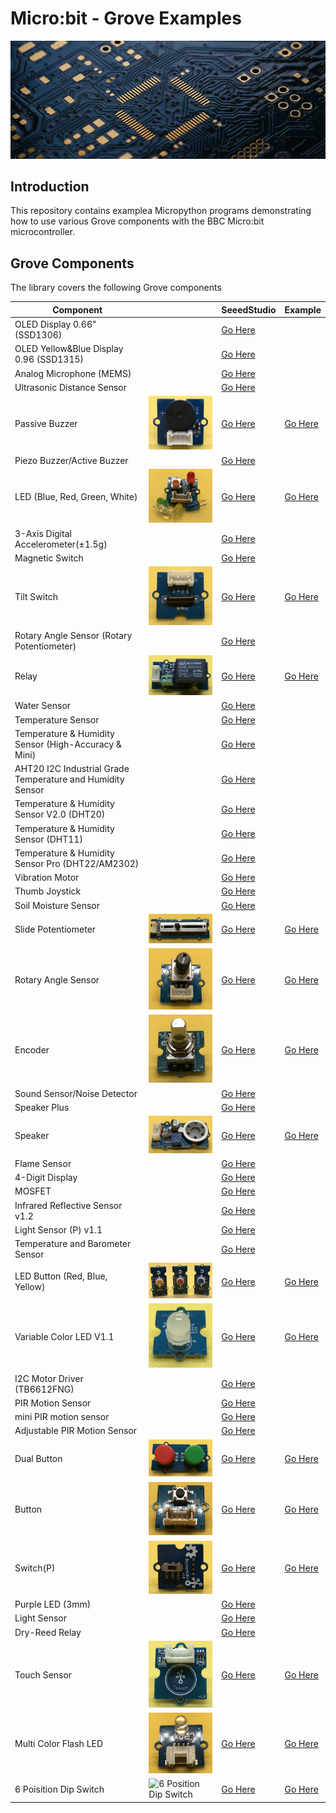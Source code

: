 # Micro:bit - Grove Examples

![Splash](splash.png)

## Introduction

This repository contains examplea Micropython programs demonstrating how to use various Grove components with the BBC Micro:bit microcontroller.

## Grove Components

The library covers the following Grove components

| Component                                                  |                                                           | SeeedStudio                                                                                                         | Example  |
| ---------------------------------------------------------- | --------------------------------------------------------- | ------------------------------------------------------------------------------------------------------------------- | -------- |
| OLED Display 0.66" (SSD1306)                               |                                                           | [Go Here](https://www.seeedstudio.com/Grove-OLED-Display-0-66-SSD1306-v1-0-p-5096.html)                             |          |
| OLED Yellow&Blue Display 0.96 (SSD1315)                    |                                                           | [Go Here](https://www.seeedstudio.com/Grove-OLED-Yellow-Blue-Display-0-96-SSD1315-V1-0-p-5010.html)                 |          | 
| Analog Microphone (MEMS)                                   |                                                           | [Go Here](https://www.seeedstudio.com/Grove-Analog-Microphone-p-4593.html)                                          |          |
| Ultrasonic Distance Sensor                                 |                                                           | [Go Here](https://www.seeedstudio.com/Grove-Ultrasonic-Distance-Sensor.html)                                        |          |
| Passive Buzzer                                             | ![Passive Buzzer](img/passive-buzzer.png)                 | [Go Here](https://www.seeedstudio.com/Grove-Passive-Buzzer-p-4525.html)                                             | [Go Here](src/passive-buzzer.py)        |
| Piezo Buzzer/Active Buzzer                                 |                                                           | [Go Here](https://www.seeedstudio.com/Grove-Buzzer.html)                                                            |          |
| LED (Blue, Red, Green, White)                              | ![LED](img/led.png)                                       | [Go Here](https://www.seeedstudio.com/Grove-LED-Pack-p-4364.html)                                                   | [Go Here](src/led.py)                   |
| 3-Axis Digital Accelerometer(±1.5g)                        |                                                           | [Go Here](https://www.seeedstudio.com/Grove-3-Axis-Digital-Accelerometer-1-5g.html)                                 |          |
| Magnetic Switch                                            |                                                           | [Go Here](https://www.seeedstudio.com/Grove-Magnetic-Switch.html)                                                   |          |
| Tilt Switch                                                | ![LED](img/tilt-switch.png)                               | [Go Here](https://www.seeedstudio.com/Grove-Tilt-Switch.html)                                                       | [Go Here](src/tilt-switch.py)           |
| Rotary Angle Sensor (Rotary Potentiometer)                 |                                                           | [Go Here](https://www.seeedstudio.com/Grove-Rotary-Angle-Sensor.html)                                               |          |
| Relay                                                      | ![Relay](img/relay.png)                                   | [Go Here](https://www.seeedstudio.com/Grove-Relay.html)                                                             | [Go Here](src/relay.py)                 |
| Water Sensor                                               |                                                           | [Go Here](https://www.seeedstudio.com/Grove-Water-Sensor.html)                                                      |          |
| Temperature Sensor                                         |                                                           | [Go Here](https://www.seeedstudio.com/Grove-Temperature-Sensor.html)                                                |          |
| Temperature & Humidity Sensor (High-Accuracy & Mini)       |                                                           | [Go Here](https://www.seeedstudio.com/Grove-Temperature-Humidity-Sensor-High-Accuracy-Mini.html)                    |          |
| AHT20 I2C Industrial Grade Temperature and Humidity Sensor |                                                           | [Go Here](https://www.seeedstudio.com/Grove-AHT20-I2C-Industrial-grade-temperature-and-humidity-sensor-p-4497.html) |          |
| Temperature & Humidity Sensor V2.0 (DHT20)                 |                                                           | [Go Here](https://www.seeedstudio.com/Grove-Temperature-Humidity-Sensor-V2-0-DHT20-p-4967.html)                     |          |
| Temperature & Humidity Sensor (DHT11)                      |                                                           | [Go Here](https://www.seeedstudio.com/Grove-Temperature-Humidity-Sensor-DHT11.html)                                 |          |
| Temperature & Humidity Sensor Pro (DHT22/AM2302)           |                                                           | [Go Here](https://www.seeedstudio.com/Grove-Temperature-Humidity-Sensor-Pro-AM2302-DHT22.html)                      |          |
| Vibration Motor                                            |                                                           | [Go Here](https://www.seeedstudio.com/Grove-Vibration-Motor.html)                                                   |          |
| Thumb Joystick                                             |                                                           | [Go Here](https://www.seeedstudio.com/Grove-Thumb-Joystick.html)                                                    |          |
| Soil Moisture Sensor                                       |                                                           | [Go Here](https://www.seeedstudio.com/Grove-Moisture-Sensor.html)                                                   |          |
| Slide Potentiometer                                        | ![Slide Potentiometer](img/sliding-potentiometer.png)     | [Go Here](https://www.seeedstudio.com/Grove-Slide-Potentiometer.html)                                               | [Go Here](src/sliding_potentiometer.py) |
| Rotary Angle Sensor                                        | ![Rotary Angle Sensor](img/rotary-angle-sensor.png)       | [Go Here](https://www.seeedstudio.com/Grove-Rotary-Angle-Sensor-P.html)                                             | [Go Here](src/rotary-angle-sensor.py)   |
| Encoder                                                    | ![Relay](img/encoder.png)                                 | [Go Here](https://www.seeedstudio.com/Grove-Encoder.html)                                                           | [Go Here](src/encoder.py)               |
| Sound Sensor/Noise Detector                                |                                                           | [Go Here](https://www.seeedstudio.com/Grove-Loudness-Sensor.html)                                                   |          |
| Speaker Plus                                               |                                                           | [Go Here](https://www.seeedstudio.com/Grove-Speaker-Plus-p-4592.html)                                               |          |
| Speaker                                                    | ![Relay](img/speaker.png)                                 | [Go Here](https://www.seeedstudio.com/Grove-Speaker-p-1445.html)                                                    | [Go Here](src/speaker.py)               |
| Flame Sensor                                               |                                                           | [Go Here](https://www.seeedstudio.com/Grove-Flame-Sensor.html)                                                      |          |
| 4-Digit Display                                            |                                                           | [Go Here](https://www.seeedstudio.com/Grove-4-Digit-Display.html)                                                   |          |
| MOSFET                                                     |                                                           | [Go Here](https://www.seeedstudio.com/Grove-MOSFET.html)                                                            |          |
| Infrared Reflective Sensor v1.2                            |                                                           | [Go Here](https://www.seeedstudio.com/Grove-Infrared-Reflective-Sensor-v1-2.html)                                   |          |
| Light Sensor (P) v1.1                                      |                                                           | [Go Here](https://www.seeedstudio.com/Grove-Light-Sensor-P-v1-1.html)                                               |          |
| Temperature and Barometer Sensor                           |                                                           | [Go Here](https://www.seeedstudio.com/Grove-Barometer-Sensor-BMP280.html)                                           |          |
| LED Button (Red, Blue, Yellow)                             | ![Slide Potentiometer](img/led-button.png)                | [Go Here](https://www.seeedstudio.com/Grove-Red-LED-Button.html)                                                    | [Go Here](src/dual-button.py)           |
| Variable Color LED V1.1                                    | ![Slide Potentiometer](img/variable-color-led.png)        | [Go Here](https://www.seeedstudio.com/Grove-Variable-Color-LED-V1-1.html)                                           | [Go Here](src/variable-color-led.py)    |
| I2C Motor Driver (TB6612FNG)                               |                                                           | [Go Here](https://www.seeedstudio.com/Grove-I2C-Motor-Driver-TB6612FNG-p-3220.html)                                 |          |
| PIR Motion Sensor                                          |                                                           | [Go Here](https://www.seeedstudio.com/Grove-PIR-Motion-Sensor.html)                                                 |          |
| mini PIR motion sensor                                     |                                                           | [Go Here](https://www.seeedstudio.com/Grove-mini-PIR-motion-sensor-p-2930.html)                                     |          |
| Adjustable PIR Motion Sensor                               |                                                           | [Go Here](https://www.seeedstudio.com/Grove-Adjustable-PIR-Motion-Sensor.html)                                      |          |
| Dual Button                                                | ![Dual Button](img/dual-button.png)                       | [Go Here](https://www.seeedstudio.com/Grove-Dual-Button-p-4529.html)                                                | [Go Here](src/dual-button.py)           |
| Button                                                     | ![Dual Button](img/button.png)                            | [Go Here](https://www.seeedstudio.com/buttons-c-928/Grove-Button.html)                                              | [Go Here](src/button.py)                |
| Switch(P)                                                  | ![Switch-P](img/switch-p.png)                             | [Go Here](https://www.seeedstudio.com/Grove-Switch-P.html)                                                          | [Go Here](src/switch-p.py)              |
| Purple LED (3mm)                                           |                                                           | [Go Here](https://www.seeedstudio.com/Grove-Purple-LED-3mm.html)                                                    |          |
| Light Sensor                                               |                                                           | [Go Here](https://www.seeedstudio.com/Grove-Light-Sensor-p-746.html)                                                |          |
| Dry-Reed Relay                                             |                                                           | [Go Here](https://www.seeedstudio.com/Grove-Dry-Reed-Relay.html)                                                    |          |
| Touch Sensor                                               | ![Touch Sensor](img/touch.png)                            | [Go Here](https://www.seeedstudio.com/Grove-Touch-Sensor.html)                                                      | [Go Here](src/touch.py)                 |
| Multi Color Flash LED                                      | ![Touch Sensor](img/multi-color-flash-led.png)            | [Go Here](https://www.seeedstudio.com/Grove-Multi-Color-Flash-LED-5mm.html)                                         | [Go Here](src/led.py)                   |
| 6 Poisition Dip Switch                                     | ![6 Position Dip Switch](img/(6-position-dip-switch.png)) | [Go Here](https://www.seeedstudio.com/Grove-6-Position-DIP-Switch.html)                                             | [Go Here](src/6-position-dip-switch.py) |

